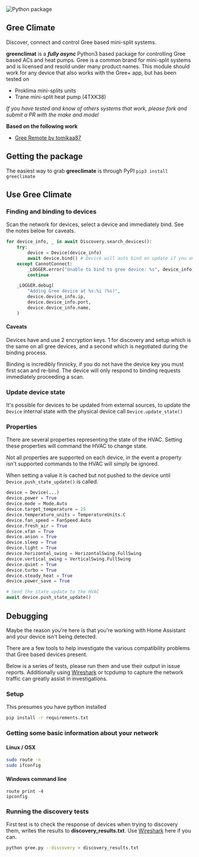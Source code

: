 ![Python package](https://github.com/cmroche/greeclimate/workflows/Python%20package/badge.svg)

## Gree Climate

Discover, connect and control Gree based mini-split systems.

**greenclimat** is a ***fully async*** Python3 based package for controlling Gree based ACs and heat pumps. Gree is a common brand for mini-split systems and is licensed and resold under many product names. This module should work for any device that also works with the Gree+ app, but has been tested on

- Proklima mini-splits units
- Trane mini-split heat pump (4TXK38)

_If you have tested and know of others systems that work, please fork and submit a PR with the make and model_

**Based on the following work**

- [Gree Remote by tomikaa87](https://github.com/tomikaa87/gree-remote)

## Getting the package

The easiest way to grab **greeclimate** is through PyPI
`pip3 install greeclimate`

## Use Gree Climate

### Finding and binding to devices

Scan the network for devices, select a device and immediately bind. See the notes below for caveats.

```python
for device_info, _ in await Discovery.search_devices():
    try:
        device = Device(device_info)
        await device.bind() # Device will auto bind on update if you omit this step
    except CannotConnect:
        _LOGGER.error("Unable to bind to gree device: %s", device_info)
        continue

    _LOGGER.debug(
        "Adding Gree device at %s:%i (%s)",
        device.device_info.ip,
        device.device_info.port,
        device.device_info.name,
    )
```

#### Caveats

Devices have and use 2 encryption keys. 1 for discovery and setup which is the same on all gree devices, and a second which is negotiated during the binding process.

Binding is incredibly finnicky, if you do not have the device key you must first scan and re-bind. The device will only respond to binding requests immediately proceeding a scan.

### Update device state

It's possible for devices to be updated from external sources, to update the `Device` internal state with the physical device call `Device.update_state()`

### Properties

There are several properties representing the state of the HVAC. Setting these properties will command the HVAC to change state.

Not all properties are supported on each device, in the event a property isn't supported commands to the HVAC will simply be ignored.

When setting a value it is cached but not pushed to the device until `Device.push_state_update()` is called.

```python
device = Device(...)
device.power = True
device.mode = Mode.Auto
device.target_temperature = 25
device.temperature_units = TemperatureUnits.C
device.fan_speed = FanSpeed.Auto
device.fresh_air = True
device.xfan = True
device.anion = True
device.sleep = True
device.light = True
device.horizontal_swing = HorizontalSwing.FullSwing
device.vertical_swing = VerticalSwing.FullSwing
device.quiet = True
device.turbo = True
device.steady_heat = True
device.power_save = True

# Send the state update to the HVAC
await device.push_state_update()
```

## Debugging

Maybe the reason you're here is that you're working with Home Assistant and your device isn't being detected.

There are a few tools to help investigate the various compatibility problems that Gree based devices present.

Below is a series of tests, please run them and use their output in issue reports. Additionally using [Wireshark](https://www.wireshark.org) or tcpdump to capture the network traffic can greatly assist in investigations.

### Setup

This presumes you have python installed

```bash
pip install -r requirements.txt
```

### Getting some basic information about your network
#### Linux / OSX
```bash
sudo route -n
sudo ifconfig
```
#### Windows command line
```
route print -4
ipconfig
```

### Running the discovery tests

First test is to check the response of devices when trying to discovery them, writes the results to **discovery_results.txt**. Use [Wireshark](https://www.wireshark.org) here if you can.

```bash
python gree.py --discovery > discovery_results.txt
```